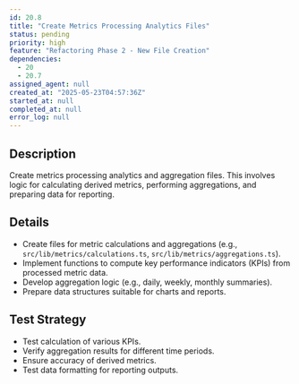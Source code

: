 ```yaml
---
id: 20.8
title: "Create Metrics Processing Analytics Files"
status: pending
priority: high
feature: "Refactoring Phase 2 - New File Creation"
dependencies:
  - 20
  - 20.7
assigned_agent: null
created_at: "2025-05-23T04:57:36Z"
started_at: null
completed_at: null
error_log: null
---
```


## Description

Create metrics processing analytics and aggregation files. This involves logic for calculating derived metrics, performing aggregations, and preparing data for reporting.

## Details

- Create files for metric calculations and aggregations (e.g., `src/lib/metrics/calculations.ts`, `src/lib/metrics/aggregations.ts`).
- Implement functions to compute key performance indicators (KPIs) from processed metric data.
- Develop aggregation logic (e.g., daily, weekly, monthly summaries).
- Prepare data structures suitable for charts and reports.

## Test Strategy

- Test calculation of various KPIs.
- Verify aggregation results for different time periods.
- Ensure accuracy of derived metrics.
- Test data formatting for reporting outputs.
